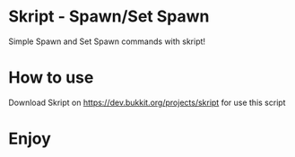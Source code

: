 # Skript - Spawn/Set Spawn
Simple Spawn and Set Spawn commands with skript!

# How to use
Download Skript on https://dev.bukkit.org/projects/skript for use this script

# Enjoy
